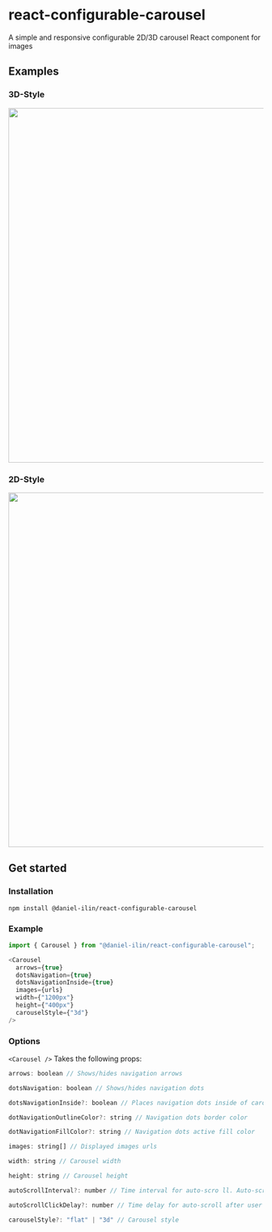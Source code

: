 # react-configurable-carousel
A simple and responsive configurable 2D/3D carousel React component for images

## Examples
### 3D-Style
<img src="https://media3.giphy.com/media/x4l2PXDCIx6MYSsQPK/giphy.gif?cid=790b76115829a48c487fd14a36da3418fa5997ac1bd6541b&rid=giphy.gif&ct=g" width="700" />

### 2D-Style
<img src="https://media0.giphy.com/media/gAF6DM0L4vfXhDKA8h/giphy.gif?cid=790b761175be94dd450583df7eb6bdf7057d3caa5ac00d75&rid=giphy.gif&ct=g" width="700" />

## Get started

### Installation

```console
npm install @daniel-ilin/react-configurable-carousel
```

### Example
```js
import { Carousel } from "@daniel-ilin/react-configurable-carousel";

<Carousel
  arrows={true}
  dotsNavigation={true}
  dotsNavigationInside={true}
  images={urls}
  width={"1200px"}
  height={"400px"}
  carouselStyle={"3d"}
/>
```

### Options
```<Carousel />``` Takes the following props:

```js
arrows: boolean // Shows/hides navigation arrows

dotsNavigation: boolean // Shows/hides navigation dots

dotsNavigationInside?: boolean // Places navigation dots inside of carousel (Defaults to false)

dotNavigationOutlineColor?: string // Navigation dots border color

dotNavigationFillColor?: string // Navigation dots active fill color

images: string[] // Displayed images urls

width: string // Carousel width

height: string // Carousel height

autoScrollInterval?: number // Time interval for auto-scro ll. Auto-scroll will be disabled if not specified

autoScrollClickDelay?: number // Time delay for auto-scroll after user interacts with the carousel

carouselStyle?: "flat" | "3d" // Carousel style
```
